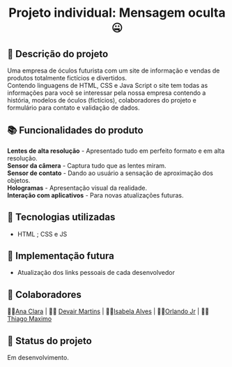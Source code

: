 <h1 align="center">Projeto individual: Mensagem oculta 🤐</h1>

## :memo: Descrição do projeto
Uma empresa de óculos futurista com um site de informação e vendas de produtos totalmente fictícios e divertidos.<br>
Contendo linguagens de HTML, CSS e Java Script o site tem todas as informações para você se interessar pela nossa empresa contendo a história, modelos de óculos (fictícios), colaboradores do projeto e formulário para contato e validação de dados.

## :books: Funcionalidades do produto
<strong>Lentes de alta resolução</strong> - Apresentado tudo em perfeito formato e em alta resolução.<br>
<strong>Sensor da câmera</strong> - Captura tudo que as lentes miram.<br>
<strong>Sensor de contato</strong> - Dando ao usuário a sensação de aproximação dos objetos.<br>
<strong>Hologramas</strong> - Apresentação visual da realidade.<br>
<strong>Interação com aplicativos</strong> - Para novas atualizações futuras.

## :wrench: Tecnologias utilizadas
* HTML ; CSS e JS

## :rocket: Implementação futura
* Atualização dos links pessoais de cada desenvolvedor

## :handshake: Colaboradores
🧑‍💻<a href="https://www.linkedin.com/in/ana-clara-matias-02068b200/">Ana Clara</a> | 🧑‍💻 <a href="https://github.com/DevairUva">Devair Martins</a> | 🧑‍💻<a href="https://github.com/isabelaalvesc">Isabela Alves</a> | 🧑‍💻<a href="https://github.com/Orl-andoJr">Orlando Jr</a> | 🧑‍💻<a href="https://github.com/Thiagomaximo94">Thiago Maximo</a>

## :dart: Status do projeto
Em desenvolvimento.
